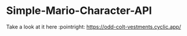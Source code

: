 # Simple-Mario-Character-API

Take a look at it here :pointright: https://odd-colt-vestments.cyclic.app/
